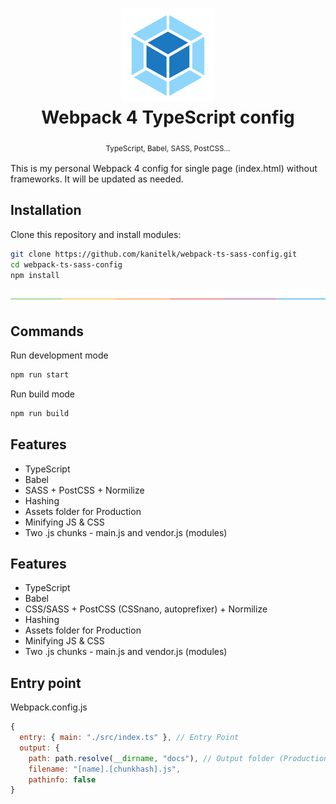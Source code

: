 <h1 align="center"><img height="150" src="./docs/logo.png" /><br>Webpack 4 TypeScript config</h1>
<p align="center">
  <sub>TypeScript, Babel, SASS, PostCSS... <sub>
</p>

This is my personal Webpack 4 config for single page (index.html) without frameworks. It will be updated as needed.
  
## Installation

Clone this repository and install modules:

```bash
git clone https://github.com/kanitelk/webpack-ts-sass-config.git
cd webpack-ts-sass-config
npm install
```

![](./docs/split.png)

## Commands

Run development mode

```bash
npm run start
```

Run build mode

```bash
npm run build
```

## Features

* TypeScript
* Babel
* SASS + PostCSS + Normilize
* Hashing
* Assets folder for Production
* Minifying JS & CSS
* Two .js chunks - main.js and vendor.js (modules)

## Features

* TypeScript
* Babel
* CSS/SASS + PostCSS (CSSnano, autoprefixer) + Normilize
* Hashing
* Assets folder for Production
* Minifying JS & CSS
* Two .js chunks - main.js and vendor.js (modules)

## Entry point 

Webpack.config.js

```javascript
{
  entry: { main: "./src/index.ts" }, // Entry Point
  output: {
    path: path.resolve(__dirname, "docs"), // Output folder (Production)
    filename: "[name].[chunkhash].js",
    pathinfo: false
}
```

